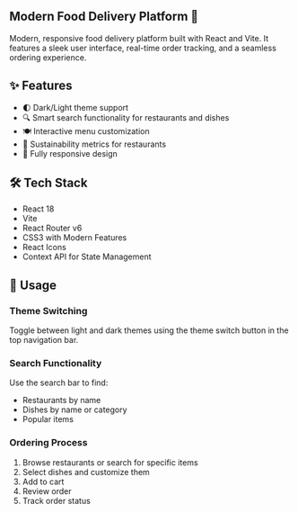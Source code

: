 ## Modern Food Delivery Platform 🍔

Modern, responsive food delivery platform built with React and Vite. It features a sleek user interface, real-time order tracking, and a seamless ordering experience.



## ✨ Features

- 🌓 Dark/Light theme support
- 🔍 Smart search functionality for restaurants and dishes
- 🍽️ Interactive menu customization
- 🌱 Sustainability metrics for restaurants
- 📱 Fully responsive design



## 🛠️ Tech Stack

- React 18
- Vite
- React Router v6
- CSS3 with Modern Features
- React Icons
- Context API for State Management


## 🎯 Usage

### Theme Switching
Toggle between light and dark themes using the theme switch button in the top navigation bar.

### Search Functionality
Use the search bar to find:
- Restaurants by name
- Dishes by name or category
- Popular items

### Ordering Process
1. Browse restaurants or search for specific items
2. Select dishes and customize them
3. Add to cart
4. Review order
6. Track order status


